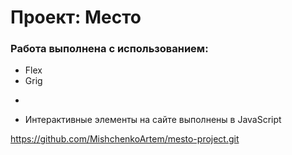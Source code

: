 # Проект: Место

### Работа выполнена с использованием:

* Flex
* Grig
* <Form></Form>
* Интерактивные элементы на сайте выполнены в JavaScript

https://github.com/MishchenkoArtem/mesto-project.git